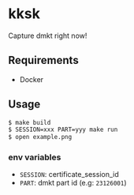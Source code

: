 # kksk

Capture dmkt right now!

## Requirements

- Docker

## Usage

```sh
$ make build
$ SESSION=xxx PART=yyy make run
$ open example.png
```

### env variables

- `SESSION`: certificate_session_id
- `PART`: dmkt part id (e.g: `23126001`)
